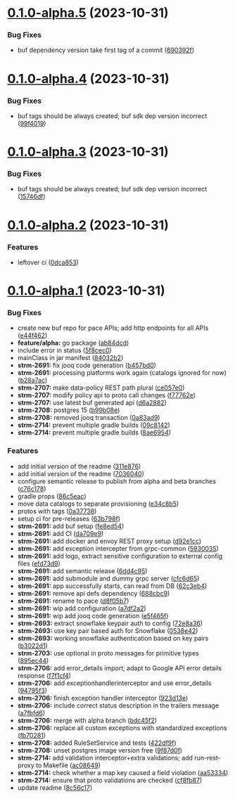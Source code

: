 # [0.1.0-alpha.5](https://github.com/getstrm/pace/compare/v0.1.0-alpha.4...v0.1.0-alpha.5) (2023-10-31)


### Bug Fixes

* buf dependency version take first tag of a commit ([690392f](https://github.com/getstrm/pace/commit/690392f15eb2662db1f41cada2fb347250efc15d))

# [0.1.0-alpha.4](https://github.com/getstrm/pace/compare/v0.1.0-alpha.3...v0.1.0-alpha.4) (2023-10-31)


### Bug Fixes

* buf tags should be always created; buf sdk dep version incorrect ([99f4019](https://github.com/getstrm/pace/commit/99f40194f6b4649f34948fafdd6d73a955004667))

# [0.1.0-alpha.3](https://github.com/getstrm/pace/compare/v0.1.0-alpha.2...v0.1.0-alpha.3) (2023-10-31)


### Bug Fixes

* buf tags should be always created; buf sdk dep version incorrect ([15746df](https://github.com/getstrm/pace/commit/15746dfef3f4e5f0f7f183f4916e57c9a40bb8bf))

# [0.1.0-alpha.2](https://github.com/getstrm/pace/compare/v0.1.0-alpha.1...v0.1.0-alpha.2) (2023-10-31)


### Features

* leftover ci ([0dca853](https://github.com/getstrm/pace/commit/0dca853db1e109d497c6df75ac577453635b7906))

# [0.1.0-alpha.1](https://github.com/getstrm/pace/compare/v0.0.1...v0.1.0-alpha.1) (2023-10-31)


### Bug Fixes

* create new buf repo for pace APIs; add http endpoints for all APIs ([e44f462](https://github.com/getstrm/pace/commit/e44f462c7d359dbf8e9aed1abf9b09c1ac0654c3))
* **feature/alpha:** go package ([ab84dcd](https://github.com/getstrm/pace/commit/ab84dcd965b817ea892a8dd0eb2b6730b866ceb9))
* include error in status ([5f8cec0](https://github.com/getstrm/pace/commit/5f8cec08b6fee6c1e57e03a1364a5304f3ff2a49))
* mainClass in jar manifest ([84032b2](https://github.com/getstrm/pace/commit/84032b21bf528b497144732b33fe8dbe3b12869b))
* **strm-2691:** fix jooq code generation ([b457bd0](https://github.com/getstrm/pace/commit/b457bd00f4e8afebf66957d29fbccb04a4ece312))
* **strm-2691:** processing platforms work again (catalogs ignored for now) ([b28a7ac](https://github.com/getstrm/pace/commit/b28a7ac26c3e31f31084cdbbcae393e201ec6674))
* **strm-2707:** make data-policy REST path plural ([ce057e0](https://github.com/getstrm/pace/commit/ce057e0cc63dd535ca6e872fcb2e39855b2a98da))
* **strm-2707:** modify policy api to proto call changes ([f77762e](https://github.com/getstrm/pace/commit/f77762eaaf165fb34539c579852bc1077c8a6aac))
* **strm-2707:** use latest buf generated api ([d6a2882](https://github.com/getstrm/pace/commit/d6a288205a897e8a7f3751a26fb339b33a99771a))
* **strm-2708:** postgres 15 ([b99b08e](https://github.com/getstrm/pace/commit/b99b08e7b2566a3454b06b8d9951357908e625db))
* **strm-2708:** removed jooq transaction ([0a83ad9](https://github.com/getstrm/pace/commit/0a83ad9f035e3173c1ca8a5cad2ad4755bc20650))
* **strm-2714:** prevent multiple gradle builds ([09c8142](https://github.com/getstrm/pace/commit/09c814279ffb33e614211fc7fa7b9e9f0264647f))
* **strm-2714:** prevent multiple gradle builds ([8ae6954](https://github.com/getstrm/pace/commit/8ae6954807ba58e26f9b32430bbc995404b4cf8e))


### Features

* add initial version of the readme ([311e876](https://github.com/getstrm/pace/commit/311e8769c5c0533f91620d4c30c31d11e98adaf0))
* add initial version of the readme ([7036040](https://github.com/getstrm/pace/commit/7036040d0885095c82b45741578267276420fe7c))
* configure semantic release to publish from alpha and beta branches ([c76c178](https://github.com/getstrm/pace/commit/c76c17857a89479db7ee4a9aebbf5ffc601842b0))
* gradle props ([86c5eac](https://github.com/getstrm/pace/commit/86c5eaca058b3cedaf88ed8ea2c06264cc591065))
* move data catalogs to separate provisioning ([e34c8b5](https://github.com/getstrm/pace/commit/e34c8b5d27caba9aca6420ba79e0904f323248b8))
* protos with tags ([0a37738](https://github.com/getstrm/pace/commit/0a37738bfd493cbe28a4b4f0862b897f272803a9))
* setup ci for pre-releases ([63b798f](https://github.com/getstrm/pace/commit/63b798f5c7b978b4e4fe37fb01c7531ad14cc508))
* **strm-2691:** add buf setup ([fe8ed54](https://github.com/getstrm/pace/commit/fe8ed54335f1f0f39368519535e91f7e4b7cc03a))
* **strm-2691:** add CI ([da709e9](https://github.com/getstrm/pace/commit/da709e9a66d134985bb5f52358267ba64bac174d))
* **strm-2691:** add docker and envoy REST proxy setup ([d92e1cc](https://github.com/getstrm/pace/commit/d92e1cc353f4b4a8469ab67c909e6de05c87cd55))
* **strm-2691:** add exception intercepter from grpc-common ([5930035](https://github.com/getstrm/pace/commit/59300359555601de514067ffd5a74b195885f864))
* **strm-2691:** add logo, extract sensitive configuration to external config files ([efd73d9](https://github.com/getstrm/pace/commit/efd73d91ced72891c28975ff27d1a795128ab495))
* **strm-2691:** add semantic release ([6dd4c95](https://github.com/getstrm/pace/commit/6dd4c95185615ab11ba0aa1cd83138f4ff8476ba))
* **strm-2691:** add submodule and dummy grpc server ([cfc6d65](https://github.com/getstrm/pace/commit/cfc6d65de6f4b6bae4fc12bf0086d480718e9a03))
* **strm-2691:** app successfully starts, can read from DB ([62c3eb4](https://github.com/getstrm/pace/commit/62c3eb4524efd477b11bbeb9e3d0f6a046881237))
* **strm-2691:** remove api defs dependency ([688cbc9](https://github.com/getstrm/pace/commit/688cbc959ef032bf6af6bf5f201a60d6da5b2191))
* **strm-2691:** rename to pace ([d8f05b7](https://github.com/getstrm/pace/commit/d8f05b7c6d91995a8e5249b6820b746d85ded4bc))
* **strm-2691:** wip add configuration ([a7df2a2](https://github.com/getstrm/pace/commit/a7df2a2aa778950bc2c4480e6a1e8b00a09cf20a))
* **strm-2691:** wip add jooq code generation ([e5f465f](https://github.com/getstrm/pace/commit/e5f465f2fdaf755221e2e916632949c746277e3a))
* **strm-2693:** extract snowflake keypair auth to config ([72e8a36](https://github.com/getstrm/pace/commit/72e8a36ebe0c4e398ea247e4c5dbd03594728e6c))
* **strm-2693:** use key pair based auth for Snowflake ([0538e42](https://github.com/getstrm/pace/commit/0538e42864e15ba74a4ba3169e1d73b9991dd6ce))
* **strm-2693:** working snowflake authentication based on key pairs ([b3022d1](https://github.com/getstrm/pace/commit/b3022d1f41b79588e06a545f821d21faf7e16207))
* **strm-2703:** use optional in proto messages for primitive types ([895ec44](https://github.com/getstrm/pace/commit/895ec440e0e860c2c05e165eefc0d0127ca32fed))
* **strm-2706:** add error_details import; adapt to Google API error details response ([f7f1cf4](https://github.com/getstrm/pace/commit/f7f1cf456e8e7c115c836d86541177be46f5cea2))
* **strm-2706:** add exceptionhandlerinterceptor and use error_details ([94795f3](https://github.com/getstrm/pace/commit/94795f3fd04774a72453d8a88c8ba4e81b82871f))
* **strm-2706:** finish exception handler interceptor ([923d13e](https://github.com/getstrm/pace/commit/923d13e89f35d14135f4f68a2638cc55ba4020ff))
* **strm-2706:** include correct status description in the trailers message ([a7fbfd6](https://github.com/getstrm/pace/commit/a7fbfd641aad6f3232cb89b8d9ccba4e75667321))
* **strm-2706:** merge with alpha branch ([bdc45f2](https://github.com/getstrm/pace/commit/bdc45f2358a935ddfd3af25e72700c5c0d824059))
* **strm-2706:** replace all custom exceptions with standardized exceptions ([fb70281](https://github.com/getstrm/pace/commit/fb70281d05ba0da97396c8ca6fd3617dff2bed06))
* **strm-2708:** added RuleSetService and tests ([422df9f](https://github.com/getstrm/pace/commit/422df9fa6587730ddb1613995c624793e79d844e))
* **strm-2708:** unset postgres image version free ([9f87d0f](https://github.com/getstrm/pace/commit/9f87d0f995c53c0669d96c8abce518d82fba1289))
* **strm-2714:** add validation interceptor+extra validations; add run-rest-proxy to Makefile ([ac08649](https://github.com/getstrm/pace/commit/ac0864933b45aed67a476b0b16ddf2c341b02101))
* **strm-2714:** check whether a map key caused a field violation ([aa53334](https://github.com/getstrm/pace/commit/aa53334dfdb26e54d8958f6f9966ce9882099f1b))
* **strm-2714:** ensure that proto validations are checked ([cf8fb87](https://github.com/getstrm/pace/commit/cf8fb87cc24628f7f7ee2f3c55c2d25d86b34f7b))
* update readme ([8c56c17](https://github.com/getstrm/pace/commit/8c56c17a9c25bcefa765d7ea8904d76bac484964))
